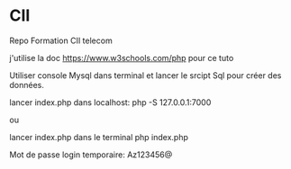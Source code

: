 # CII
Repo Formation CII telecom

j'utilise la doc https://www.w3schools.com/php pour ce tuto

Utiliser console Mysql dans terminal et lancer le srcipt Sql pour créer des données.

lancer index.php dans localhost:
php -S 127.0.0.1:7000

ou

lancer index.php dans le terminal
php index.php


Mot de passe login temporaire:
Az123456@